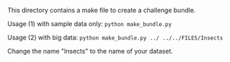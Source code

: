 This directory contains a make file to create a challenge bundle.

Usage (1) with sample data only:
	`python make_bundle.py`
	
Usage (2) with big data:
	`python make_bundle.py ../ ../../FILES/Insects`
	
Change the name "Insects"  to the name of your dataset.